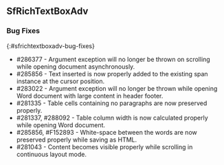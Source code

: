 ## SfRichTextBoxAdv

### Bug Fixes
{:#sfrichtextboxadv-bug-fixes}

* \#286377 - Argument exception will no longer be thrown on scrolling while opening document asynchronously.
* \#285856 - Text inserted is now properly added to the existing span instance at the cursor position.
* \#283022 - Argument exception will no longer be thrown while opening Word document with large content in header footer.
* \#281335 - Table cells containing no paragraphs are now preserved properly.
* \#281337, \#288092 - Table column width is now calculated properly while opening Word document.
* \#285856, \#F152893 - White-space between the words are now preserved properly while saving as HTML.
* \#281043 - Content becomes visible properly while scrolling in continuous layout mode.